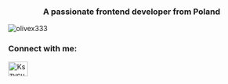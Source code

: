 <h3 align="center">A passionate frontend developer from Poland</h3>

<p align="left"> <img src="https://komarev.com/ghpvc/?username=olivex333&label=Profile%20views&color=0e75b6&style=flat" alt="olivex333" /> </p>



<h3 align="left">Connect with me:</h3>
<p align="left">
<a href="https://discord.gg/Kszycus" target="blank"><img align="center" src="https://raw.githubusercontent.com/rahuldkjain/github-profile-readme-generator/master/src/images/icons/Social/discord.svg" alt="Kszycus" height="30" width="40" /></a>
</p>

